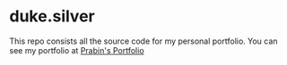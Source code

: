 # duke.silver

This repo consists all the source code for my personal portfolio. You can see my portfolio at [Prabin's Portfolio](https://www.prabintm.com.np/.) 
